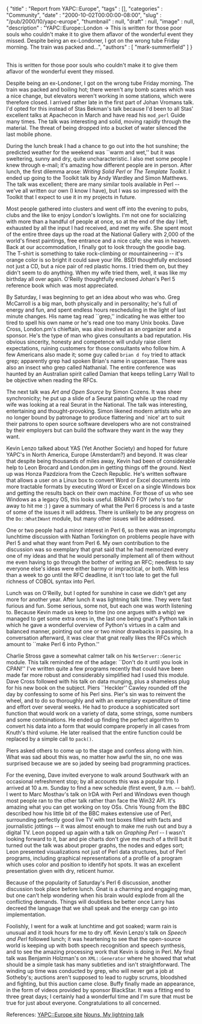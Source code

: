 {
   "title" : "Report from YAPC::Europe",
   "tags" : [],
   "categories" : "Community",
   "date" : "2000-10-02T00:00:00-08:00",
   "slug" : "/pub/2000/10/yapc-europe",
   "thumbnail" : null,
   "draft" : null,
   "image" : null,
   "description" : "YAPC::Europe::London -> This is written for those poor souls who couldn't make it to give them aflavor of the wonderful event they missed. Despite being an ex-Londoner, I got on the wrong tube Friday morning. The train was packed and...",
   "authors" : [
      "mark-summerfield"
   ]
}





\
This is written for those poor souls who couldn't make it to give them
aflavor of the wonderful event they missed.

Despite being an ex-Londoner, I got on the wrong tube Friday morning.
The train was packed and boiling hot; there weren't any bomb scares
which was a nice change, but elevators weren't working in some stations,
which were therefore closed. I arrived rather late in the first part of
Johan Vromans talk. I'd opted for this instead of Stas Bekman's talk
because I'd been to all Stas' excellent talks at Apachecon in March and
have read his `mod_perl` Guide many times. The talk was interesting and
solid, moving rapidly through the material. The threat of being dropped
into a bucket of water silenced the last mobile phone.

During the lunch break I had a chance to go out into the hot sunshine;
the predicted weather for the weekend was \`\`warm and wet,'' but it was
sweltering, sunny and dry, quite uncharacteristic. I also met some
people I knew through e-mail; it's amazing how different people are in
person. After lunch, the first dilemma arose: *Writing Solid Perl* or
*The Template Toolkit*. I ended up going to the Toolkit talk by Andy
Wardley and Simon Matthews. The talk was excellent; there are many
similar tools available in Perl -- we've all written our own (I know I
have), but I was so impressed with the Toolkit that I expect to use it
in my projects in future.

Most people gathered into clusters and went off into the evening to
pubs, clubs and the like to enjoy London's lowlights. I'm not one for
socializing with more than a handful of people at once, so at the end of
the day I left, exhausted by all the input I had received, and met my
wife. She spent most of the entire three days up the road at the
National Gallery with 2,000 of the world's finest paintings, free
entrance and a nice cafe; she was in heaven. Back at our accommodation,
I finally got to look through the goodie bag. The T-shirt is something
to take rock-climbing or mountaineering -- it's orange color is so
bright it could save your life. BSDI thoughtfully enclosed not just a
CD, but a nice pair of red plastic horns. I tried them on, but they
didn't seem to do anything. When my wife tried them, well, it was like
my birthday all over again. O'Reilly thoughtfully enclosed Johan's Perl
5 reference book which was most appreciated.

By Saturday, I was beginning to get an idea about who was who. Greg
McCarroll is a big man, both physically and in personality; he's full of
energy and fun, and spent endless hours rescheduling in the light of
last minute changes. His name tag read \`\`grep,'' indicating he was
either too tired to spell his own name or he's read one too many Unix
books. Dave Cross, London.pm's chieftain, was also involved as an
organizer and a sponsor. He's the type of man who gives consultants a
bad reputation. His obvious sincerity, honesty and competence will
unduly raise client expectations, ruining customers for those
consultants who follow him. A few Americans also made it; some guy
called `brian d foy` tried to attack grep; apparently grep had spoken
Brian's name in uppercase. There was also an insect who grep called
Nathanial. The entire conference was haunted by an Australian spirit
called Damian that keeps telling Larry Wall to be objective when reading
the RFCs.

The next talk was *Art and Open Source* by Simon Cozens. It was sheer
synchronicity; he put up a slide of a Seurat painting while up the road
my wife was looking at a real Seurat in the National. The talk was
interesting, entertaining and thought-provoking. Simon likened modern
artists who are no longer bound by patronage to produce flattering and
\`nice' art to suit their patrons to open source software developers who
are not constrained by their employers but can build the software they
want in the way they want.

Kevin Lenzo talked about YAS (Yet Another Society) and hoped for future
YAPC's in North America, Europe (Amsterdam?) and beyond. It was clear
that despite being thousands of miles away, Kevin had been of
considerable help to Leon Brocard and London.pm in getting things off
the ground. Next up was Honza Pazdziora from the Czech Republic. He's
written software that allows a user on a Linux box to convert Word or
Excel documents into more tractable formats by executing Word or Excel
on a single Windows box and getting the results back on their own
machine. For those of us who see Windows as a legacy OS, this looks
useful. BRIAN D FOY (who's too far away to hit me :) ) gave a summary of
what the Perl 6 process is and a taste of some of the issues it will
address. There is unlikely to be any progress on the `Do::WhatIWant`
module, but many other issues will be addressed.

One or two people had a minor interest in Perl 6, so there was an
impromptu lunchtime discussion with Nathan Torkington on problems people
have with Perl 5 and what they want from Perl 6. My own contribution to
the discussion was so exemplary that gnat said that he had memorized
every one of my ideas and that he would personally implement all of them
without me even having to go through the bother of writing an RFC;
needless to say everyone else's ideas were either barmy or impractical,
or both. With less than a week to go until the RFC deadline, it isn't
too late to get the full richness of COBOL syntax into Perl.

Lunch was on O'Reilly, but I opted for sunshine in case we didn't get
any more for another year. After lunch it was lightning talk time. They
were fast furious and fun. Some serious, some not, but each one was
worth listening to. Because Kevin made us keep to time (no one argues
with a whip) we managed to get some extra ones in, the last one being
gnat's Python talk in which he gave a wonderful overview of Python's
virtues in a calm and balanced manner, pointing out one or two minor
drawbacks in passing. In a conversation afterward, it was clear that
gnat really likes the RFCs which amount to \`\`make Perl 6 into
Python.''

Charlie Stross gave a somewhat calmer talk on his `NetServer::Generic`
module. This talk reminded me of the adage: \`\`Don't do it until you
look in CPAN!'' I've written quite a few programs recently that could
have been made far more robust and considerably simplified had I used
this module. Dave Cross followed with his talk on data munging, plus a
shameless plug for his new book on the subject. Piers \`\`Heckler''
Cawley rounded off the day by confessing to some of his Perl sins.
Pier's sin was to reinvent the wheel, and to do so thoroughly and with
an exemplary expenditure of time and effort over several weeks. He had
to produce a sophisticated sort function that would work on a variety of
data, some strings, some numbers and some combinations. He ended up
finding the perfect algorithm to convert his data into a form that would
compare properly in all cases from Knuth's third volume. He later
realised that the entire function could be replaced by a simple call to
`pack()`.

Piers asked others to come up to the stage and confess along with him.
What was sad about this was, no matter how awful the sin, no one was
surprised because we are so jaded by seeing bad programming practices.

For the evening, Dave invited everyone to walk around Southwark with an
occasional refreshment stop; by all accounts this was a popular trip. I
arrived at 10 a.m. Sunday to find a new schedule (first event, 9 a.m. --
bah!). I went to Marc Mosthav's talk on IrDA with Perl and Windows even
though most people ran to the other talk rather than face the Win32 API.
It's amazing what you can get working on toy OSs. Chris Young from the
BBC described how his little bit of the BBC makes extensive use of Perl,
surrounding perfectly good live TV with text boxes filled with facts and
journalistic jottings -- it was almost enough to make me rush out and
buy a digital TV. Leon popped up again with a talk on *Graphing Perl* --
I wasn't looking forward to it, bar and pie charts don't give me much of
a thrill but it turned out the talk was about proper graphs, the nodes
and edges sort; Leon presented visualizations not just of Perl data
structures, but of Perl programs, including graphical representations of
a profile of a program which uses color and position to identify hot
spots. It was an excellent presentation given with dry, reticent humor.

Because of the popularity of Saturday's Perl 6 discussion, another
discussion took place before lunch. Gnat is a charming and engaging man,
but one can't help wondering when his brain would explode from all the
conflicting demands. Things will doubtless be better once Larry has
decreed the language that we shall speak and the energy can go into
implementation.

Foolishly, I went for a walk at lunchtime and got soaked; warm rain is
unusual and it took hours for me to dry off. Kevin Lenzo's talk on
*Speech and Perl* followed lunch; it was heartening to see that the
open-source world is keeping up with both speech recognition and speech
synthesis, and to see the amazing processing work that Kevin is doing in
Perl. My final talk was Benjamin Holzman's on `XML::Generator` where he
showed that what should be a simple task has many subtleties and isn't
straightforward. The winding up time was conducted by grep, who will
never get a job at Sotheby's; auctions aren't supposed to lead to rugby
scrums, bloodshed and fighting, but this auction came close. Buffy
finally made an appearance, in the form of videos provided by sponsor
BlackStar. It was a fitting end to three great days; I certainly had a
wonderful time and I'm sure that must be true for just about everyone.
Congratulations to all concerned.

References: [YAPC::Europe site](http://www.yapc.org/Europe) [Nouns, My
lightning talk](http://www.perlpress.com/perl/yapc2k-london.html)



